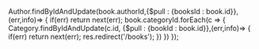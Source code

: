 Author.findByIdAndUpdate(book.authorId,{$pull : {booksId : book.id}},(err,info)=> {
            if(err) return next(err);
            book.categoryId.forEach(c => {
                Category.findByIdAndUpdate(c.id, {$pull : {bookId : book.id}},(err,info)=> {
                if(err) return next(err);
                res.redirect('/books');
                })
            })
        });